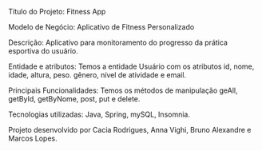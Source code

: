 Título do Projeto: Fitness App

Modelo de Negócio: Aplicativo de Fitness Personalizado

Descrição: Aplicativo para monitoramento do progresso da prática esportiva do usuário.

Entidade e atributos: Temos a entidade Usuário com os atributos id, nome, idade, altura, peso. gênero, nível de atividade e email.

Principais Funcionalidades: Temos os métodos de manipulação geAll, getById, getByNome, post, put e delete.

Tecnologias utilizadas: Java, Spring, mySQL, Insomnia.

Projeto desenvolvido por Cacia Rodrigues, Anna Vighi, Bruno Alexandre e Marcos Lopes.
